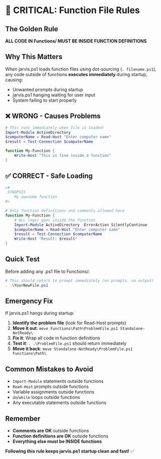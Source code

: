 # 🚨 CRITICAL: Function File Rules

## The Golden Rule
**ALL CODE IN Functions/ MUST BE INSIDE FUNCTION DEFINITIONS**

## Why This Matters
When jarvis.ps1 loads function files using dot-sourcing (`. filename.ps1`), any code outside of functions **executes immediately** during startup, causing:
- Unwanted prompts during startup
- jarvis.ps1 hanging waiting for user input
- System failing to start properly

## ❌ WRONG - Causes Problems
```powershell
# This runs immediately when file is loaded!
Import-Module ActiveDirectory
$computerName = Read-Host "Enter computer name"
$result = Test-Connection $computerName

function My-Function {
    Write-Host "This is fine inside a function"
}
```

## ✅ CORRECT - Safe Loading
```powershell
<#
.SYNOPSIS
    My awesome function
#>

# Only function definitions and comments allowed here
function My-Function {
    # ALL logic goes inside the function
    Import-Module ActiveDirectory -ErrorAction SilentlyContinue
    $computerName = Read-Host "Enter computer name" 
    $result = Test-Connection $computerName
    Write-Host "Result: $result"
}
```

## Quick Test
Before adding any .ps1 file to Functions/:
```powershell
# This should return to prompt immediately (no prompts, no output)
. .\YourNewFile.ps1
```

## Emergency Fix
If jarvis.ps1 hangs during startup:
1. **Identify the problem file** (look for Read-Host prompts)
2. **Move it out**: `move Functions\Path\ProblemFile.ps1 Standalone-NotReady\`
3. **Fix it**: Wrap all code in function definitions
4. **Test it**: `. .\ProblemFile.ps1` should return immediately
5. **Move it back**: `move Standalone-NotReady\ProblemFile.ps1 Functions\Path\`

## Common Mistakes to Avoid
- `Import-Module` statements outside functions
- `Read-Host` prompts outside functions  
- Variable assignments outside functions
- `do`/`while` loops outside functions
- Any executable statements outside functions

## Remember
- **Comments are OK** outside functions
- **Function definitions are OK** outside functions
- **Everything else must be INSIDE functions**

**Following this rule keeps jarvis.ps1 startup clean and fast!** ✅